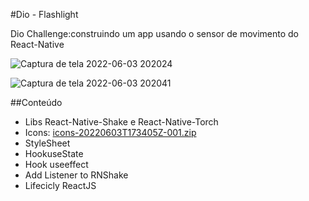 #Dio - Flashlight

Dio Challenge:construindo um app usando o sensor de movimento do React-Native

![Captura de tela 2022-06-03 202024](https://user-images.githubusercontent.com/102698359/171966009-66d84cae-678f-4d82-8d2b-0c76b1339a47.png)

![Captura de tela 2022-06-03 202041](https://user-images.githubusercontent.com/102698359/171966011-57c47aa6-62cd-4f15-8607-899a48955723.png)

##Conteúdo

- Libs React-Native-Shake e React-Native-Torch
- Icons: [icons-20220603T173405Z-001.zip](https://github.com/hezirbrasil/Flashlight-DIO/files/8836160/icons-20220603T173405Z-001.zip)
- StyleSheet
- HookuseState
- Hook useeffect
- Add Listener to RNShake
- Lifecicly ReactJS
